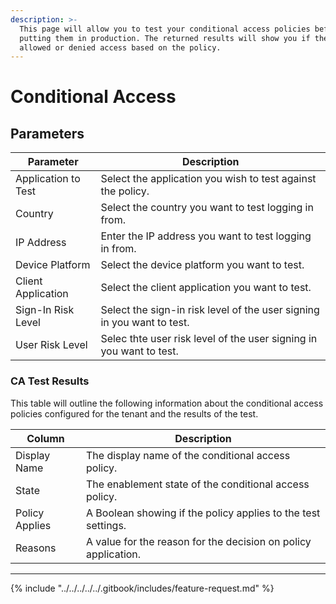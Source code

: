```yaml
---
description: >-
  This page will allow you to test your conditional access policies before
  putting them in production. The returned results will show you if the user is
  allowed or denied access based on the policy.
---
```


# Conditional Access

## Parameters

| Parameter           | Description                                                            |
| ------------------- | ---------------------------------------------------------------------- |
| Application to Test | Select the application you wish to test against the policy.            |
| Country             | Select the country you want to test logging in from.                   |
| IP Address          | Enter the IP address you want to test logging in from.                 |
| Device Platform     | Select the device platform you want to test.                           |
| Client Application  | Select the client application you want to test.                        |
| Sign-In Risk Level  | Select the sign-in risk level of the user signing in you want to test. |
| User Risk Level     | Selec thte user risk level of the user signing in you want to test.    |

### CA Test Results

This table will outline the following information about the conditional access policies configured for the tenant and the results of the test.

| Column         | Description                                                    |
| -------------- | -------------------------------------------------------------- |
| Display Name   | The display name of the conditional access policy.             |
| State          | The enablement state of the conditional access policy.         |
| Policy Applies | A Boolean showing if the policy applies to the test settings.  |
| Reasons        | A value for the reason for the decision on policy application. |

***

{% include "../../../../../.gitbook/includes/feature-request.md" %}
